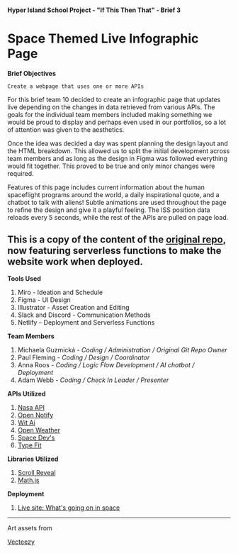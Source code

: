 #### Hyper Island School Project - "If This Then That" - Brief 3
# Space Themed Live Infographic Page

**Brief Objectives**
```
Create a webpage that uses one or more APIs
```

For this brief team 10 decided to create an infographic page that updates live depending on the changes in data retrieved from various APIs. The goals for the individual team members included making something we would be proud to display and perhaps even used in our portfolios, so a lot of attention was given to the aesthetics.

Once the idea was decided a day was spent planning the design layout and the HTML breakdown. This allowed us to split the initial development across team members and as long as the design in Figma was followed everything would fit together. This proved to be true and only minor changes were required. 

Features of this page includes current information about the human spaceflight programs around the world, a daily inspirational quote, and a chatbot to talk with aliens! Subtle animations are used throughout the page to refine the design and give it a playful feeling. The ISS position data reloads every 5 seconds, while the rest of the APIs are pulled on page load. 

This is a copy of the content of the [original repo](https://github.com/mgmichaela/api-website), now featuring serverless functions to make the website work when deployed.
---
**Tools Used**
1. Miro - Ideation and Schedule
2. Figma - UI Design
3. Illustrator - Asset Creation and Editing
4. Slack and Discord - Communication Methods
5. Netlify – Deployment and Serverless Functions
   
**Team Members**
1. Michaela Guzmická - *Coding / Administration / Original Git Repo Owner*
2. Paul Fleming - *Coding / Design / Coordinator*
3. Anna Roos - *Coding / Logic Flow Development / AI chatbot / Deployment*
4. Adam Webb - *Coding / Check In Leader / Presenter*

**APIs Utilized**
1. [Nasa API](https://api.nasa.gov/)
2. [Open Notify](http://open-notify.org)
3. [Wit Ai](https://wit.ai)
4. [Open Weather](https://openweathermap.org/api)
5. [Space Dev's](https://ll.thespacedevs.com)
6. [Type Fit](https://type.fit/api/quotes)

**Libraries Utilized**
1. [Scroll Reveal](https://scrollrevealjs.org/)
2. [Math.js](https://mathjs.org/)

**Deployment**
1. [Live site: What's going on in space](https://whats-going-on-in-space.netlify.app/)

---

Art assets from

[Vecteezy](https://www.vecteezy.com/)


